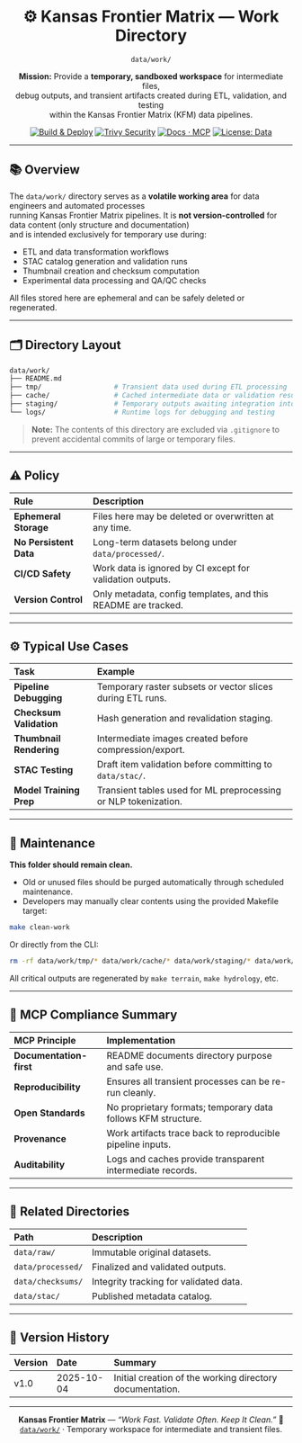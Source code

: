 <div align="center">

# ⚙️ Kansas Frontier Matrix — Work Directory  
`data/work/`

**Mission:** Provide a **temporary, sandboxed workspace** for intermediate files,  
debug outputs, and transient artifacts created during ETL, validation, and testing  
within the Kansas Frontier Matrix (KFM) data pipelines.

[![Build & Deploy](https://github.com/bartytime4life/Kansas-Frontier-Matrix/actions/workflows/site.yml/badge.svg)](../../.github/workflows/site.yml)
[![Trivy Security](https://github.com/bartytime4life/Kansas-Frontier-Matrix/actions/workflows/trivy.yml/badge.svg)](../../.github/workflows/trivy.yml)
[![Docs · MCP](https://img.shields.io/badge/Docs-MCP-blue)](../../docs/)
[![License: Data](https://img.shields.io/badge/License-CC--BY%204.0-green)](../../LICENSE)

</div>

---

## 📚 Overview

The `data/work/` directory serves as a **volatile working area** for data engineers and automated processes  
running Kansas Frontier Matrix pipelines. It is **not version-controlled** for data content (only structure and documentation)  
and is intended exclusively for temporary use during:

- ETL and data transformation workflows  
- STAC catalog generation and validation runs  
- Thumbnail creation and checksum computation  
- Experimental data processing and QA/QC checks  

All files stored here are ephemeral and can be safely deleted or regenerated.

---

## 🗂️ Directory Layout

```bash
data/work/
├── README.md
├── tmp/                  # Transient data used during ETL processing
├── cache/                # Cached intermediate data or validation results
├── staging/              # Temporary outputs awaiting integration into processed/
└── logs/                 # Runtime logs for debugging and testing
````

> **Note:** The contents of this directory are excluded via `.gitignore`
> to prevent accidental commits of large or temporary files.

---

## ⚠️ Policy

| Rule                   | Description                                                   |
| :--------------------- | :------------------------------------------------------------ |
| **Ephemeral Storage**  | Files here may be deleted or overwritten at any time.         |
| **No Persistent Data** | Long-term datasets belong under `data/processed/`.            |
| **CI/CD Safety**       | Work data is ignored by CI except for validation outputs.     |
| **Version Control**    | Only metadata, config templates, and this README are tracked. |

---

## ⚙️ Typical Use Cases

| Task                    | Example                                                         |
| :---------------------- | :-------------------------------------------------------------- |
| **Pipeline Debugging**  | Temporary raster subsets or vector slices during ETL runs.      |
| **Checksum Validation** | Hash generation and revalidation staging.                       |
| **Thumbnail Rendering** | Intermediate images created before compression/export.          |
| **STAC Testing**        | Draft item validation before committing to `data/stac/`.        |
| **Model Training Prep** | Transient tables used for ML preprocessing or NLP tokenization. |

---

## 🧰 Maintenance

**This folder should remain clean.**

* Old or unused files should be purged automatically through scheduled maintenance.
* Developers may manually clear contents using the provided Makefile target:

```bash
make clean-work
```

Or directly from the CLI:

```bash
rm -rf data/work/tmp/* data/work/cache/* data/work/staging/* data/work/logs/*
```

All critical outputs are regenerated by `make terrain`, `make hydrology`, etc.

---

## 🧠 MCP Compliance Summary

| MCP Principle           | Implementation                                                |
| :---------------------- | :------------------------------------------------------------ |
| **Documentation-first** | README documents directory purpose and safe use.              |
| **Reproducibility**     | Ensures all transient processes can be re-run cleanly.        |
| **Open Standards**      | No proprietary formats; temporary data follows KFM structure. |
| **Provenance**          | Work artifacts trace back to reproducible pipeline inputs.    |
| **Auditability**        | Logs and caches provide transparent intermediate records.     |

---

## 📎 Related Directories

| Path              | Description                            |
| :---------------- | :------------------------------------- |
| `data/raw/`       | Immutable original datasets.           |
| `data/processed/` | Finalized and validated outputs.       |
| `data/checksums/` | Integrity tracking for validated data. |
| `data/stac/`      | Published metadata catalog.            |

---

## 📅 Version History

| Version | Date       | Summary                                                  |
| :------ | :--------- | :------------------------------------------------------- |
| v1.0    | 2025-10-04 | Initial creation of the working directory documentation. |

---

<div align="center">

**Kansas Frontier Matrix** — *“Work Fast. Validate Often. Keep It Clean.”*
📍 [`data/work/`](.) · Temporary workspace for intermediate and transient files.

</div>
